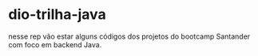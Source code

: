 # dio-trilha-java

nesse rep vão estar alguns códigos dos 
projetos do bootcamp Santander 
com foco em backend Java.

